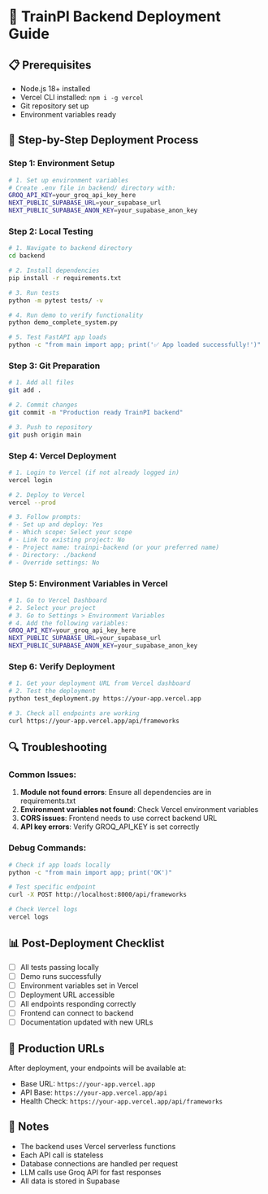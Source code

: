 # 🚀 TrainPI Backend Deployment Guide

## 📋 Prerequisites
- Node.js 18+ installed
- Vercel CLI installed: `npm i -g vercel`
- Git repository set up
- Environment variables ready

## 🔧 Step-by-Step Deployment Process

### Step 1: Environment Setup
```bash
# 1. Set up environment variables
# Create .env file in backend/ directory with:
GROQ_API_KEY=your_groq_api_key_here
NEXT_PUBLIC_SUPABASE_URL=your_supabase_url
NEXT_PUBLIC_SUPABASE_ANON_KEY=your_supabase_anon_key
```

### Step 2: Local Testing
```bash
# 1. Navigate to backend directory
cd backend

# 2. Install dependencies
pip install -r requirements.txt

# 3. Run tests
python -m pytest tests/ -v

# 4. Run demo to verify functionality
python demo_complete_system.py

# 5. Test FastAPI app loads
python -c "from main import app; print('✅ App loaded successfully!')"
```

### Step 3: Git Preparation
```bash
# 1. Add all files
git add .

# 2. Commit changes
git commit -m "Production ready TrainPI backend"

# 3. Push to repository
git push origin main
```

### Step 4: Vercel Deployment
```bash
# 1. Login to Vercel (if not already logged in)
vercel login

# 2. Deploy to Vercel
vercel --prod

# 3. Follow prompts:
# - Set up and deploy: Yes
# - Which scope: Select your scope
# - Link to existing project: No
# - Project name: trainpi-backend (or your preferred name)
# - Directory: ./backend
# - Override settings: No
```

### Step 5: Environment Variables in Vercel
```bash
# 1. Go to Vercel Dashboard
# 2. Select your project
# 3. Go to Settings > Environment Variables
# 4. Add the following variables:
GROQ_API_KEY=your_groq_api_key_here
NEXT_PUBLIC_SUPABASE_URL=your_supabase_url
NEXT_PUBLIC_SUPABASE_ANON_KEY=your_supabase_anon_key
```

### Step 6: Verify Deployment
```bash
# 1. Get your deployment URL from Vercel dashboard
# 2. Test the deployment
python test_deployment.py https://your-app.vercel.app

# 3. Check all endpoints are working
curl https://your-app.vercel.app/api/frameworks
```

## 🔍 Troubleshooting

### Common Issues:
1. **Module not found errors**: Ensure all dependencies are in requirements.txt
2. **Environment variables not found**: Check Vercel environment variables
3. **CORS issues**: Frontend needs to use correct backend URL
4. **API key errors**: Verify GROQ_API_KEY is set correctly

### Debug Commands:
```bash
# Check if app loads locally
python -c "from main import app; print('OK')"

# Test specific endpoint
curl -X POST http://localhost:8000/api/frameworks

# Check Vercel logs
vercel logs
```

## 📊 Post-Deployment Checklist
- [ ] All tests passing locally
- [ ] Demo runs successfully
- [ ] Environment variables set in Vercel
- [ ] Deployment URL accessible
- [ ] All endpoints responding correctly
- [ ] Frontend can connect to backend
- [ ] Documentation updated with new URLs

## 🎯 Production URLs
After deployment, your endpoints will be available at:
- Base URL: `https://your-app.vercel.app`
- API Base: `https://your-app.vercel.app/api`
- Health Check: `https://your-app.vercel.app/api/frameworks`

## 📝 Notes
- The backend uses Vercel serverless functions
- Each API call is stateless
- Database connections are handled per request
- LLM calls use Groq API for fast responses
- All data is stored in Supabase 